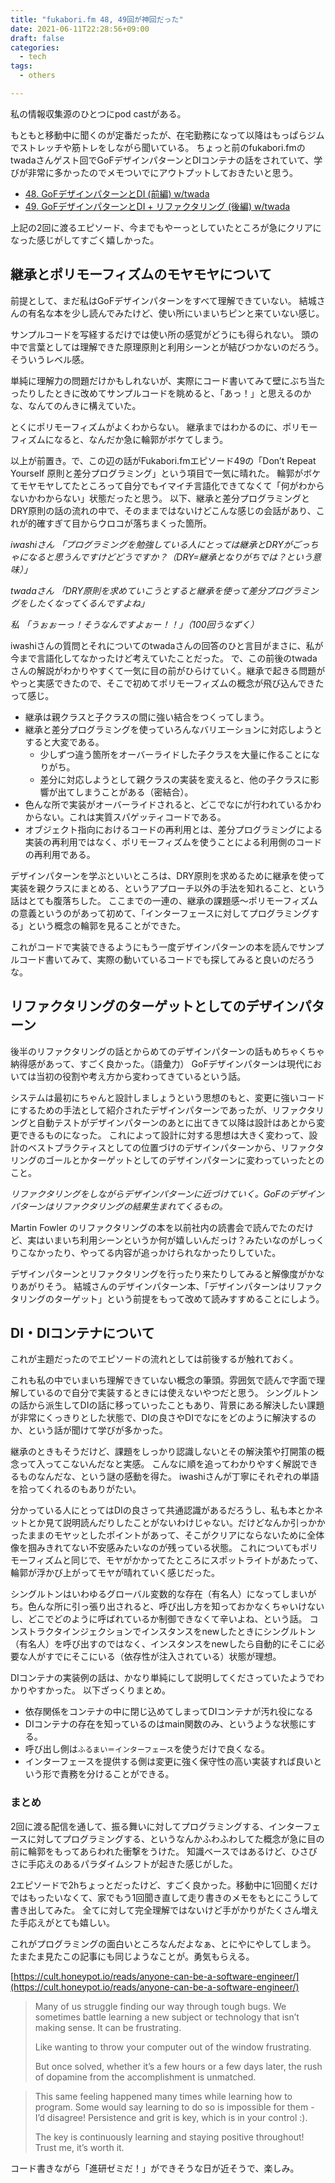 ```yaml
---
title: "fukabori.fm 48, 49回が神回だった"
date: 2021-06-11T22:28:56+09:00
draft: false
categories:
  - tech
tags:
  - others

---
```


私の情報収集源のひとつにpod castがある。

もともと移動中に聞くのが定番だったが、在宅勤務になって以降はもっぱらジムでストレッチや筋トレをしながら聞いている。
ちょっと前のfukabori.fmのtwadaさんゲスト回でGoFデザインパターンとDIコンテナの話をされていて、学びが非常に多かったのでメモついでにアウトプットしておきたいと思う。

- [48. GoFデザインパターンとDI (前編) w/twada](https://fukabori.fm/episode/48)
- [49. GoFデザインパターンとDI + リファクタリング (後編) w/twada](https://fukabori.fm/episode/49)

上記の2回に渡るエピソード、今までもやーっとしていたところが急にクリアになった感じがしてすごく嬉しかった。

<!--more-->

## 継承とポリモーフィズムのモヤモヤについて

前提として、まだ私はGoFデザインパターンをすべて理解できていない。
結城さんの有名な本を少し読んでみたけど、使い所にいまいちピンと来ていない感じ。

サンプルコードを写経するだけでは使い所の感覚がどうにも得られない。
頭の中で言葉としては理解できた原理原則と利用シーンとが結びつかないのだろう。そういうレベル感。

単純に理解力の問題だけかもしれないが、実際にコード書いてみて壁にぶち当たったりしたときに改めてサンプルコードを眺めると、「あっ！」と思えるのかな、なんてのんきに構えていた。

とくにポリモーフィズムがよくわからない。
継承まではわかるのに、ポリモーフィズムになると、なんだか急に輪郭がボケてしまう。

以上が前置き。で、この辺の話がFukabori.fmエピソード49の「Don’t Repeat Yourself 原則と差分プログラミング」という項目で一気に晴れた。
輪郭がボケてモヤモヤしてたところって自分でもイマイチ言語化できてなくて「何がわからないかわからない」状態だったと思う。
以下、継承と差分プログラミングとDRY原則の話の流れの中で、そのままではないけどこんな感じの会話があり、これが的確すぎて目からウロコが落ちまくった箇所。

*iwashiさん 「プログラミングを勉強している人にとっては継承とDRYがごっちゃになると思うんですけどどうですか？（DRY=継承となりがちでは？という意味）」*

*twadaさん 「DRY原則を求めていこうとすると継承を使って差分プログラミングをしたくなってくるんですよね」*

*私 「うぉぉーっ！そうなんですよぉー！！」（100回うなずく）*

iwashiさんの質問とそれについてのtwadaさんの回答のひと言目がまさに、私が今まで言語化してなかったけど考えていたことだった。
で、この前後のtwadaさんの解説がわかりやすくて一気に目の前がひらけていく。継承で起きる問題がやっと実感できたので、そこで初めてポリモーフィズムの概念が飛び込んできたって感じ。

- 継承は親クラスと子クラスの間に強い結合をつくってしまう。
- 継承と差分プログラミングを使っていろんなバリエーションに対応しようとすると大変である。
  - 少しずつ違う箇所をオーバーライドした子クラスを大量に作ることになりがち。
  - 差分に対応しようとして親クラスの実装を変えると、他の子クラスに影響が出てしまうことがある（密結合）。
- 色んな所で実装がオーバーライドされると、どこでなにが行われているかわからない。これは実質スパゲッティコードである。
- オブジェクト指向におけるコードの再利用とは、差分プログラミングによる実装の再利用ではなく、ポリモーフィズムを使うことによる利用側のコードの再利用である。

デザインパターンを学ぶといいところは、DRY原則を求めるために継承を使って実装を親クラスにまとめる、というアプローチ以外の手法を知れること、という話はとても腹落ちした。
ここまでの一連の、継承の課題感〜ポリモーフィズムの意義というのがあって初めて、「インターフェースに対してプログラミングする」という概念の輪郭を見ることができた。

これがコードで実装できるようにもう一度デザインパターンの本を読んでサンプルコード書いてみて、実際の動いているコードでも探してみると良いのだろうな。

## リファクタリングのターゲットとしてのデザインパターン

後半のリファクタリングの話とからめてのデザインパターンの話もめちゃくちゃ納得感があって、すごく良かった。（語彙力）
GoFデザインパターンは現代においては当初の役割や考え方から変わってきているという話。

システムは最初にちゃんと設計しましょうという思想のもと、変更に強いコードにするための手法として紹介されたデザインパターンであったが、リファクタリングと自動テストがデザインパターンのあとに出てきて以降は設計はあとから変更できるものになった。
これによって設計に対する思想は大きく変わって、設計のベストプラクティスとしての位置づけのデザインパターンから、リファクタリングのゴールとかターゲットとしてのデザインパターンに変わっていったとのこと。

*リファクタリングをしながらデザインパターンに近づけていく。GoFのデザインパターンはリファクタリングの結果生まれてくるもの。*

Martin Fowler のリファクタリングの本を以前社内の読書会で読んでたのだけど、実はいまいち利用シーンというか何が嬉しいんだっけ？みたいなのがしっくりこなかったり、やってる内容が追っかけられなかったりしていた。

デザインパターンとリファクタリングを行ったり来たりしてみると解像度がかなりあがりそう。
結城さんのデザインパターン本、「デザインパターンはリファクタリングのターゲット」という前提をもって改めて読みすすめることにしよう。

## DI・DIコンテナについて

これが主題だったのでエピソードの流れとしては前後するが触れておく。

これも私の中でいまいち理解できていない概念の筆頭。雰囲気で読んで字面で理解しているので自分で実装するときには使えないやつだと思う。
シングルトンの話から派生してDIの話に移っていったこともあり、背景にある解決したい課題が非常にくっきりとした状態で、DIの良さやDIでなにをどのように解決するのか、という話が聞けて学びが多かった。

継承のときもそうだけど、課題をしっかり認識しないとその解決策や打開策の概念って入ってこないんだなと実感。
こんなに順を追ってわかりやすく解説できるものなんだな、という謎の感動を得た。
iwashiさんが丁寧にそれぞれの単語を拾ってくれるのもありがたい。

分かっている人にとってはDIの良さって共通認識があるだろうし、私も本とかネットとか見て説明読んだりしたことがないわけじゃない。だけどなんか引っかかったままのモヤッとしたポイントがあって、そこがクリアにならないために全体像を掴みきれてない不安感みたいなのが残っている状態。
これについてもポリモーフィズムと同じで、モヤがかかってたところにスポットライトがあたって、輪郭が浮かび上がってモヤが晴れていく感じだった。

シングルトンはいわゆるグローバル変数的な存在（有名人）になってしまいがち。色んな所に引っ張り出されると、呼び出し方を知っておかなくちゃいけないし、どこでどのように呼ばれているか制御できなくて辛いよね、という話。
コンストラクタインジェクションでインスタンスをnewしたときにシングルトン（有名人）を呼び出すのではなく、インスタンスをnewしたら自動的にそこに必要な人がすでにそこにいる（依存性が注入されている）状態が理想。

DIコンテナの実装例の話は、かなり単純にして説明してくださっていたようでわかりやすかった。
以下ざっくりまとめ。

- 依存関係をコンテナの中に閉じ込めてしまってDIコンテナが汚れ役になる
- DIコンテナの存在を知っているのはmain関数のみ、というような状態にする。
- 呼び出し側は`ふるまい＝インターフェース`を使うだけで良くなる。
- インターフェースを提供する側は変更に強く保守性の高い実装すれば良いという形で責務を分けることができる。

### まとめ

2回に渡る配信を通して、振る舞いに対してプログラミングする、インターフェースに対してプログラミングする、というなんかふわふわしてた概念が急に目の前に輪郭をもってあらわれた衝撃をうけた。
知識ベースではあるけど、ひさびさに手応えのあるパラダイムシフトが起きた感じがした。

2エピソードで2hちょっとだったけど、すごく良かった。移動中に1回聞くだけではもったいなくて、家でもう1回聞き直して走り書きのメモをもとにこうして書き出してみた。
全てに対して完全理解ではないけど手がかりがたくさん増えた手応えがとても嬉しい。

これがプログラミングの面白いところなんだよなぁ、とにやにやしてしまう。
たまたま見たこの記事にも同じようなことが。勇気もらえる。

[https://cult.honeypot.io/reads/anyone-can-be-a-software-engineer/](https://cult.honeypot.io/reads/anyone-can-be-a-software-engineer/)

> Many of us struggle finding our way through tough bugs. We sometimes battle learning a new subject or technology that isn’t making sense. It can be frustrating.
>
> Like wanting to throw your computer out of the window frustrating.
>
> But once solved, whether it’s a few hours or a few days later, the rush of dopamine from the accomplishment is unmatched.

> This same feeling happened many times while learning how to program. Some would say learning to do so is impossible for them - I’d disagree! Persistence and grit is key, which is in your control :).
>
> The key is continuously learning and staying positive throughout! Trust me, it’s worth it.

コード書きながら「進研ゼミだ！」ができそうな日が近そうで、楽しみ。
